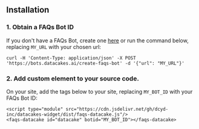 
## Installation

### 1. Obtain a FAQs Bot ID

If you don't have a FAQs Bot, create one [here](https://www.datacakes.ai/autofaqs) or run the command below, replacing `MY_URL` with your chosen url: 
```
curl -H 'Content-Type: application/json' -X POST 'https://bots.datacakes.ai/create-faqs-bot' -d '{"url": "MY_URL"}'
```

### 2. Add custom element to your source code.

On your site, add the tags below to your site, replacing `MY_BOT_ID` with your FAQs Bot ID:
```
<script type="module" src="https://cdn.jsdelivr.net/gh/dcyd-inc/datacakes-widget/dist/faqs-datacake.js"/>
<faqs-datacake id="datacake" botid="MY_BOT_ID"></faqs-datacake>
```
